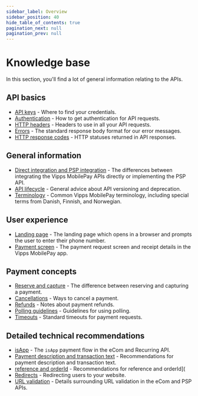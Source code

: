 ```yaml
---
sidebar_label: Overview
sidebar_position: 40
hide_table_of_contents: true
pagination_next: null
pagination_prev: null
---
```


# Knowledge base

In this section, you'll find a lot of general information relating to the APIs.

## API basics

* [API keys](api-keys.md) - Where to find your credentials.
* [Authentication](authentication.md) - How to get authentication for API requests.
* [HTTP headers](http-headers.md) - Headers to use in all your API requests.
* [Errors](errors.md) - The standard response body format for our error messages.
* [HTTP response codes](http-response-codes.md) - HTTP statuses returned in API responses.

## General information

* [Direct integration and PSP integration](direct-vs-psp.md) - The differences between integrating the Vipps MobilePay APIs directly or implementing the PSP API.
* [API lifecycle](api-lifecycle.md) - General advice about API versioning and deprecation.
* [Terminology](terminology.md) - Common Vipps MobilePay terminology, including special terms from Danish, Finnish, and Norwegian.

## User experience

* [Landing page](landing-page.md) - The landing page which opens in a browser and prompts the user to enter their phone number.
* [Payment screen](payment-screen.md) - The payment request screen and receipt details in the Vipps MobilePay app.

## Payment concepts

* [Reserve and capture](reserve-and-capture.md) - The difference between reserving and capturing a payment.
* [Cancellations](cancel.md) - Ways to cancel a payment.
* [Refunds](refund.md) - Notes about payment refunds.
* [Polling guidelines](polling-guidelines.md) - Guidelines for using polling.
* [Timeouts](timeouts.md) - Standard timeouts for payment requests.

## Detailed technical recommendations

* [isApp](isApp.md) - The `isApp` payment flow in the eCom and Recurring API.
* [Payment description and transaction text](transactiontext.md) - Recommendations for payment description and transaction text.
* [reference and orderId](orderid.md) - Recommendations for reference and orderId](
* [Redirects](redirects.md) - Redirecting users to your website.
* [URL validation](url-validation.md) - Details surrounding URL validation in the eCom and PSP APIs.
